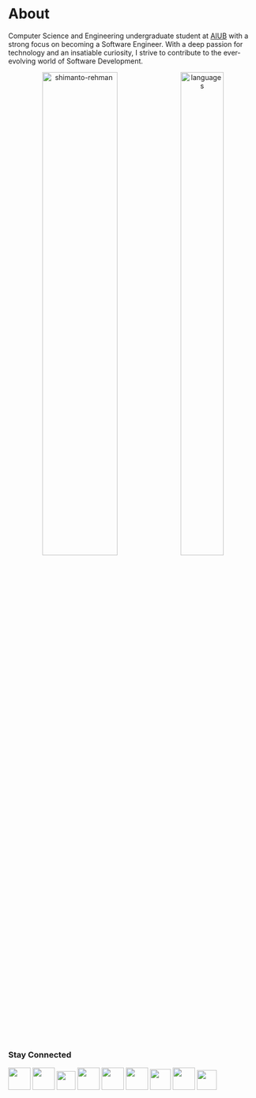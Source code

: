 # About 

Computer Science and Engineering undergraduate student at [AIUB](https://www.aiub.edu/) with a strong focus on becoming a Software Engineer. With a deep passion for technology and an insatiable curiosity, I strive to contribute to the ever-evolving world of Software Development.



<p align="center"> 
  <img src="https://github-readme-stats.vercel.app/api?username=mashudh-ahmed&count_private=ture&show_icons=true&theme=transparent&bg_color=00000000" alt="shimanto-rehman" height="50%" width="55%"/>
  <img src="https://github-readme-stats.vercel.app/api/top-langs/?username=mashudh-ahmed&layout=compact&theme=transparent&bg_color=00000000" alt="languages" height="50%" width="41.7%"/>
</p>


### Stay Connected
<a href = "mailto:ahmed.mashudh@gmail.com" target="_blank" title="Gmail"><img src = "https://img.icons8.com/color/500/gmail-new.png" width = "45px"/></a>
<a href = "https://www.linkedin.com/in/mashudh-ahmed" target="_blank" title="Linkedin"><img src ="https://img.icons8.com/color/500/linkedin.png" width ="45px"/></a>
<a href="https://www.threads.net/@mashhood.siam"  target="_blank" title="Threads"><img src="https://upload.wikimedia.org/wikipedia/commons/9/9d/Threads_%28app%29_logo.svg" width = "38px"/></a>
<a href = "https://facebook.com/mashhood.siam" target="_blank" title="Facebook"><img src ="https://img.icons8.com/color/480/facebook-new.png" width ="45px"/></a>
<a href = "https://www.instagram.com/mashhood.siam" target="_blank" title="Instagram"><img src ="https://img.icons8.com/fluency/500/instagram-new.png" width ="45px"/></a>
<a href = "https://codeforces.com/profile/mashudh_ahmed" target="_blank" title="CodeForces"><img src = "https://img.icons8.com/external-tal-revivo-color-tal-revivo/256/external-codeforces-programming-competitions-and-contests-programming-community-logo-color-tal-revivo.png" width = "45px"/></a>
<a href = "https://x.com/mashhood_siam" target="_blank" title="X"><img src ="https://img.icons8.com/ios/500/twitterx--v2.png"  width ="42px"/></a>
<a href = "https://www.codechef.com/users/mashudh_ahmed" target="_blank" title="CodeChef"><img src="https://img.icons8.com/plasticine/500/codechef.png" width ="45px"/></a>
<a href = "https://x.com/mashudh_ahmed" target="_blank" title="LeetCode"><img src ="https://img.icons8.com/external-tal-revivo-shadow-tal-revivo/96/external-level-up-your-coding-skills-and-quickly-land-a-job-logo-shadow-tal-revivo.png"   width ="40px"/></a>

